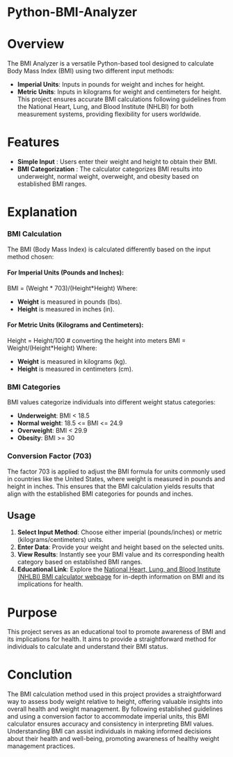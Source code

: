 # Python-BMI-Analyzer

# Overview
The BMI Analyzer is a versatile Python-based tool designed to calculate Body Mass Index (BMI) using two different input methods:
-   **Imperial Units**: Inputs in pounds for weight and inches for height.
-   **Metric Units**: Inputs in kilograms for weight and centimeters for height.
This project ensures accurate BMI calculations following guidelines from the National Heart, Lung, and Blood Institute (NHLBI) for both measurement systems, providing flexibility for users worldwide.


# Features
-  **Simple Input** : Users enter their weight and height to obtain their BMI.
-  **BMI Categorization** : The calculator categorizes BMI results into underweight, normal weight, overweight, and obesity based on established BMI ranges.

# Explanation
### BMI Calculation
The BMI (Body Mass Index) is calculated differently based on the input method chosen:

#### For Imperial Units (Pounds and Inches):
BMI = (Weight * 703)/(Height*Height)
Where:
- **Weight** is measured in pounds (lbs).
- **Height** is measured in inches (in).

#### For Metric Units (Kilograms and Centimeters):
Height = Height/100   # converting the height into meters
BMI = Weight/(Height*Height)
Where:
- **Weight** is measured in kilograms (kg).
- **Height** is measured in centimeters (cm).

### BMI Categories

BMI values categorize individuals into different weight status categories:
- **Underweight**: BMI < 18.5
- **Normal weight**: 18.5 <= BMI <= 24.9
- **Overweight**: BMI < 29.9
- **Obesity**: BMI >= 30

### Conversion Factor (703)
The factor 703 is applied to adjust the BMI formula for units commonly used in countries like the United States, where weight is measured in pounds and height in inches. This ensures that the BMI calculation yields results that align with the established BMI categories for pounds and inches.

## Usage

1. **Select Input Method**: Choose either imperial (pounds/inches) or metric (kilograms/centimeters) units.
2. **Enter Data**: Provide your weight and height based on the selected units.
3. **View Results**: Instantly see your BMI value and its corresponding health category based on established BMI ranges.
4. **Educational Link**: Explore the [National Heart, Lung, and Blood Institute (NHLBI) BMI calculator webpage](https://www.nhlbi.nih.gov/health/educational/lose_wt/BMI/bmicalc.htm) for in-depth information on BMI and its implications for health.

# Purpose
This project serves as an educational tool to promote awareness of BMI and its implications for health. It aims to provide a straightforward method for individuals to calculate and understand their BMI status.

# Conclution
The BMI calculation method used in this project provides a straightforward way to assess body weight relative to height, offering valuable insights into overall health and weight management. By following established guidelines and using a conversion factor to accommodate imperial units, this BMI calculator ensures accuracy and consistency in interpreting BMI values. Understanding BMI can assist individuals in making informed decisions about their health and well-being, promoting awareness of healthy weight management practices.




